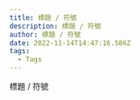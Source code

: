 ```yaml
---
title: 標題 / 符號
description: 標題 / 符號
author: 標題 / 符號
date: 2022-11-14T14:47:16.586Z
tags:
  - Tags
---
```

標題 / 符號
